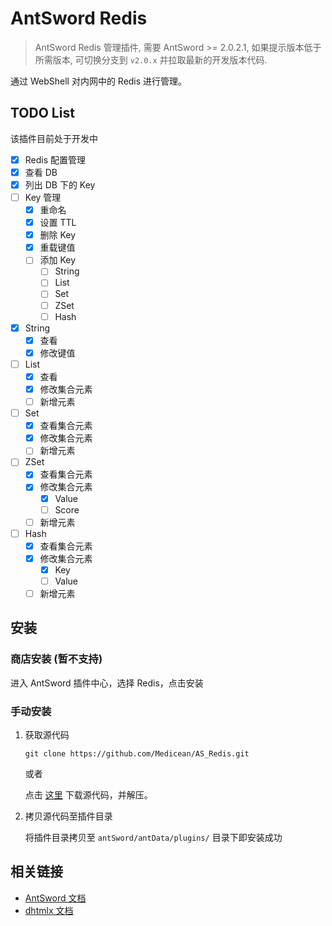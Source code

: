 # AntSword Redis

> AntSword Redis 管理插件, 需要 AntSword >= 2.0.2.1, 如果提示版本低于所需版本, 可切换分支到 `v2.0.x` 并拉取最新的开发版本代码.

通过 WebShell 对内网中的 Redis 进行管理。

## TODO List

该插件目前处于开发中

- [x] Redis 配置管理
- [x] 查看 DB
- [x] 列出 DB 下的 Key
- [ ] Key 管理
  - [x] 重命名
  - [x] 设置 TTL
  - [x] 删除 Key
  - [x] 重载键值
  - [ ] 添加 Key
    - [ ] String
    - [ ] List
    - [ ] Set
    - [ ] ZSet
    - [ ] Hash
- [x] String
  - [x] 查看
  - [x] 修改键值
- [ ] List
  - [x] 查看
  - [x] 修改集合元素
  - [ ] 新增元素
- [ ] Set
  - [x] 查看集合元素
  - [x] 修改集合元素
  - [ ] 新增元素
- [ ] ZSet
  - [x] 查看集合元素
  - [x] 修改集合元素
    - [x] Value
    - [ ] Score
  - [ ] 新增元素
- [ ] Hash
  - [x] 查看集合元素
  - [x] 修改集合元素
    - [x] Key
    - [ ] Value
  - [ ] 新增元素

## 安装

### 商店安装 (暂不支持)

进入 AntSword 插件中心，选择 Redis，点击安装

### 手动安装

1. 获取源代码

	```
	git clone https://github.com/Medicean/AS_Redis.git
	```
	
	或者
	
	点击 [这里](https://github.com/Medicean/AS_Redis/archive/master.zip) 下载源代码，并解压。

2. 拷贝源代码至插件目录

    将插件目录拷贝至 `antSword/antData/plugins/` 目录下即安装成功

## 相关链接

* [AntSword 文档](http://doc.uyu.us)
* [dhtmlx 文档](http://docs.dhtmlx.com/)

